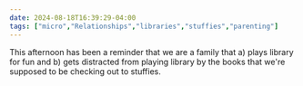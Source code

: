 ```yaml
---
date: 2024-08-18T16:39:29-04:00
tags: ["micro","Relationships","libraries","stuffies","parenting"]
---
```

This afternoon has been a reminder that we are a family that a) plays library for fun and b) gets distracted from playing library by the books that we're supposed to be checking out to stuffies.